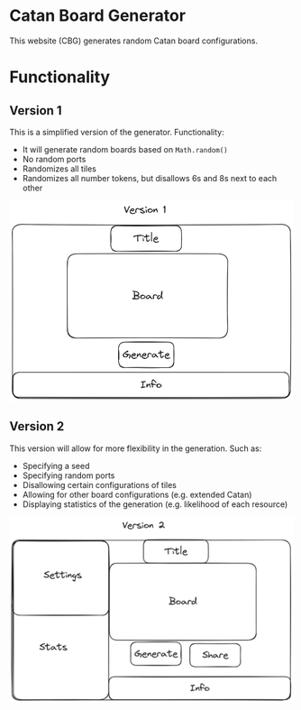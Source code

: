 # Catan Board Generator

This website (CBG) generates random Catan board configurations. 

# Functionality
## Version 1

This is a simplified version of the generator. Functionality:

- It will generate random boards based on `Math.random()`
- No random ports
- Randomizes all tiles
- Randomizes all number tokens, but disallows 6s and 8s next to each other

![Version 1](designs/Board_Gen_Site_V1.png)

## Version 2

This version will allow for more flexibility in the generation. Such as:

- Specifying a seed
- Specifying random ports
- Disallowing certain configurations of tiles
- Allowing for other board configurations (e.g. extended Catan)
- Displaying statistics of the generation (e.g. likelihood of each resource)

![Version 2](designs/Board_Gen_Site_V2.png)